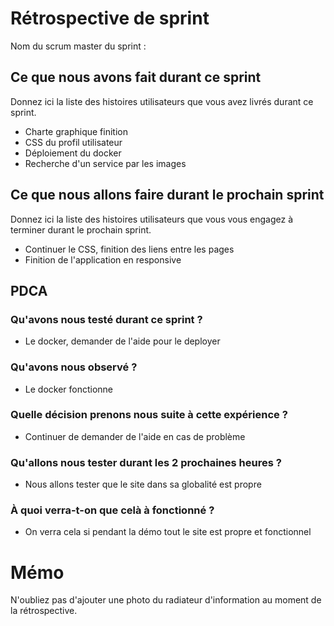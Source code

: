 # Rétrospective de sprint

Nom du scrum master du sprint : 

## Ce que nous avons fait durant ce sprint
Donnez ici la liste des histoires utilisateurs que vous avez livrés durant ce sprint.
* Charte graphique finition
* CSS du profil utilisateur
* Déploiement du docker
* Recherche d'un service par les images


## Ce que nous allons faire durant le prochain sprint
Donnez ici la liste des histoires utilisateurs que vous vous engagez à terminer durant le prochain sprint.
* Continuer le CSS, finition des liens entre les pages
* Finition de l'application en responsive

## PDCA 
### Qu'avons nous testé durant ce sprint ?
* Le docker, demander de l'aide pour le deployer

### Qu'avons nous observé ?
* Le docker fonctionne

### Quelle décision prenons nous suite à cette expérience ?
* Continuer de demander de l'aide en cas de problème

### Qu'allons nous tester durant les 2 prochaines heures ?
* Nous allons tester que le site dans sa globalité est propre

### À quoi verra-t-on que celà à fonctionné ?
* On verra cela si pendant la démo tout le site est propre et fonctionnel


# Mémo
N'oubliez pas d'ajouter une photo du radiateur d'information au moment de la rétrospective.